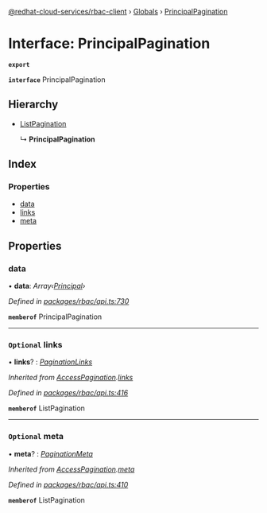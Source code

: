 [@redhat-cloud-services/rbac-client](../README.md) › [Globals](../globals.md) › [PrincipalPagination](principalpagination.md)

# Interface: PrincipalPagination

**`export`** 

**`interface`** PrincipalPagination

## Hierarchy

* [ListPagination](listpagination.md)

  ↳ **PrincipalPagination**

## Index

### Properties

* [data](principalpagination.md#data)
* [links](principalpagination.md#optional-links)
* [meta](principalpagination.md#optional-meta)

## Properties

###  data

• **data**: *Array‹[Principal](principal.md)›*

*Defined in [packages/rbac/api.ts:730](https://github.com/Hyperkid123/javascript-clients/blob/master/packages/rbac/api.ts#L730)*

**`memberof`** PrincipalPagination

___

### `Optional` links

• **links**? : *[PaginationLinks](paginationlinks.md)*

*Inherited from [AccessPagination](accesspagination.md).[links](accesspagination.md#optional-links)*

*Defined in [packages/rbac/api.ts:416](https://github.com/Hyperkid123/javascript-clients/blob/master/packages/rbac/api.ts#L416)*

**`memberof`** ListPagination

___

### `Optional` meta

• **meta**? : *[PaginationMeta](paginationmeta.md)*

*Inherited from [AccessPagination](accesspagination.md).[meta](accesspagination.md#optional-meta)*

*Defined in [packages/rbac/api.ts:410](https://github.com/Hyperkid123/javascript-clients/blob/master/packages/rbac/api.ts#L410)*

**`memberof`** ListPagination
